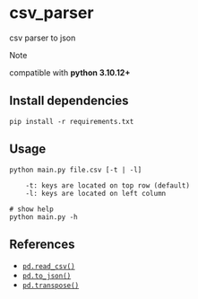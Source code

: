 # csv_parser

csv parser to json

> [!NOTE]
> compatible with **python 3.10.12+**

## Install dependencies

```shell
pip install -r requirements.txt
```

## Usage

```shell
python main.py file.csv [-t | -l]

    -t: keys are located on top row (default)
    -l: keys are located on left column

# show help
python main.py -h
```

## References

- [`pd.read_csv()`](https://pandas.pydata.org/pandas-docs/stable/reference/api/pandas.read_csv.html)
- [`pd.to_json()`](https://pandas.pydata.org/pandas-docs/stable/reference/api/pandas.DataFrame.to_json.html)
- [`pd.transpose()`](https://pandas.pydata.org/pandas-docs/stable/reference/api/pandas.DataFrame.transpose.html)